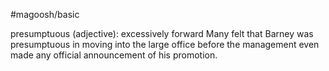 #magoosh/basic

presumptuous (adjective): excessively forward 
Many felt that Barney was presumptuous in moving into the large office before the management even 
made any official announcement of his promotion. 
